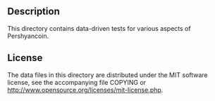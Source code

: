 Description
------------

This directory contains data-driven tests for various aspects of Pershyancoin.

License
--------

The data files in this directory are distributed under the MIT software
license, see the accompanying file COPYING or
http://www.opensource.org/licenses/mit-license.php.

